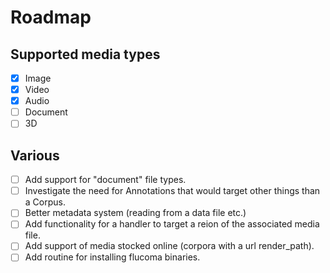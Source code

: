 # Roadmap

## Supported media types
- [x] Image
- [x] Video
- [x] Audio
- [ ] Document
- [ ] 3D

## Various
- [ ] Add support for "document" file types.
- [ ] Investigate the need for Annotations that would target other things than a Corpus.
- [ ] Better metadata system (reading from a data file etc.)
- [ ] Add functionality for a handler to target a reion of the associated media file.
- [ ] Add support of media stocked online (corpora with a url render_path).
- [ ] Add routine for installing flucoma binaries.